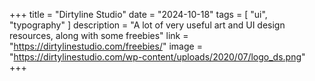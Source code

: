 +++
title = "Dirtyline Studio"
date = "2024-10-18"
tags = [
    "ui",
    "typography"
]
description = "A lot of very useful art and UI design resources, along with some freebies"
link = "https://dirtylinestudio.com/freebies/"
image = "https://dirtylinestudio.com/wp-content/uploads/2020/07/logo_ds.png"
+++
